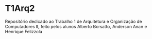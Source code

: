 # T1Arq2
Repositório dedicado ao Trabalho 1 de Arquitetura e Organização de Computadores II, feito pelos alunos Alberto Borsatto, Anderson Anan e Henrique Felizzola
